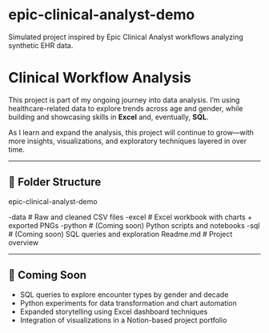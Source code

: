 # epic-clinical-analyst-demo
Simulated project inspired by Epic Clinical Analyst workflows analyzing synthetic EHR data.

# Clinical Workflow Analysis

This project is part of my ongoing journey into data analysis. I’m using healthcare-related data to explore trends across age and gender, while building and showcasing skills in **Excel** and, eventually, **SQL**.

As I learn and expand the analysis, this project will continue to grow—with more insights, visualizations, and exploratory techniques layered in over time.

---

## 📁 Folder Structure

epic-clinical-analyst-demo

-data      # Raw and cleaned CSV files
-excel     # Excel workbook with charts + exported PNGs 
-python    # (Coming soon) Python scripts and notebooks
-sql       # (Coming soon) SQL queries and exploration 
Readme.md  # Project overview


---

## 🌱 Coming Soon

- SQL queries to explore encounter types by gender and decade  
- Python experiments for data transformation and chart automation  
- Expanded storytelling using Excel dashboard techniques  
- Integration of visualizations in a Notion-based project portfolio